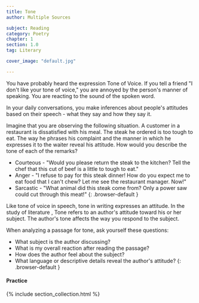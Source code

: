 ```yaml
---
title: Tone
author: Multiple Sources

subject: Reading
category: Poetry
chapter: 1
section: 1.0
tag: Literary

cover_image: "default.jpg"

---
```

You have probably heard the expression Tone of Voice. If you tell a friend "I don't like your tone of voice," you are annoyed by the person's manner of speaking. You are reacting to the sound of the spoken word.

In your daily conversations, you make inferences about people's attitudes based on their speech - what they say and how they say it.

Imagine that you are observing the following situation. A customer in a restaurant is dissatisfied with his meal. The steak he ordered is too tough to eat. The way he phrases his complaint and the manner in which he expresses it to the waiter reveal his attitude. How would you describe the tone of each of the remarks?

  * Courteous - "Would you please return the steak to the kitchen? Tell the chef that this cut of beef is a little to tough to eat."
  * Anger - "I refuse to pay for this steak dinner! How do you expect me to eat food that I can't chew? Let me see the restaurant manager. Now!"
  * Sarcastic - "What animal did this steak come from? Only a power saw could cut through this meat!"
  {: .browser-default }

Like tone of voice in speech, tone in writing expresses an attitude. In the study of literature , Tone refers to an author's attitude toward his or her subject. The author's tone affects the way you respond to the subject.

When analyzing a passage for tone, ask yourself these questions:

  * What subject is the author discussing?
  * What is my overall reaction after reading the passage?
  * How does the author feel about the subject?
  * What language or descriptive details reveal the author's attitude?
  {: .browser-default }

#### Practice

{% include section_collection.html %}
